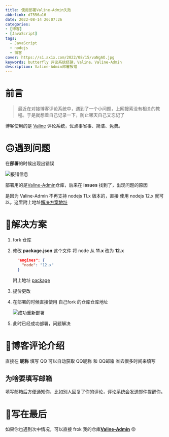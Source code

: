 ```yaml
---
title: 使用部署Valine-Admin失败
abbrlink: d7556a16
date: 2022-08-14 20:07:26
categories:
- [博客]
- [JavaScript]
tags:
  - JavaScript
  - nodejs
  - 博客 
cover: https://s1.ax1x.com/2022/08/15/vaNgAO.jpg
keywords: butterfly 评论系统搭建，Valine，Valine-Admin
description: Valine-Admin部署报错
---
```


# 前言

> 最近在对接博客评论系统中，遇到了一个小问题，上网搜索没有相关的教程。于是就想着自己记录一下，防止哪天自己又忘记了

博客使用的是 [Valine](https://www.leancloud.cn/) 评论系统，优点事省事、简洁、免费。

# 🙃遇到问题

在**部署**的时候出现出错误

![报错信息](https://s1.ax1x.com/2022/08/15/vaYbsP.png)



部署用的是[Valine-Admin](https://github.com/zhaojun1998/Valine-Admin)仓库，后来在 **issues** 找到了，出现问题的原因

是因为 Valine-Admin 不再支持 nodejs 11.x 版本的，直接 使用 nodejs 12.x 就可以。这里附上地址[解决方案地址](https://github.com/zhaojun1998/Valine-Admin/pull/3)

# 🎉解决方案

1. fork 仓库

2. 修改 **package.json** 这个文件 将 node 从 **11.x** 改为 **12.x** 

   ```json
     "engines": {
       "node": "12.x"
     }
   ```

   

   附上地址 [package](https://github.com/jgckM/Valine-Admin/blob/master/package.json) 

3. 提价更改

4. 在部署的时候直接使用 自己fork 的仓库仓库地址

   ![成功重新部署](https://s1.ax1x.com/2022/08/15/vatJFe.png)

5. 此时已经成功部署，问题解决

# 🎨博客评论介绍

直接在 **昵称** 填写 QQ 可以自动获取 QQ昵称 和 QQ邮箱 省去很多时间来填写

## 为啥要填写邮箱

填写邮箱后方便通知你，比如别人回复了你的评论，评论系统会发送邮件提醒你。

# 🧵写在最后

如果你也遇到次中情况，可以直接 frok 我的仓库[**Valine-Admin**](https://github.com/jgckM/Valine-Admin) 😜
